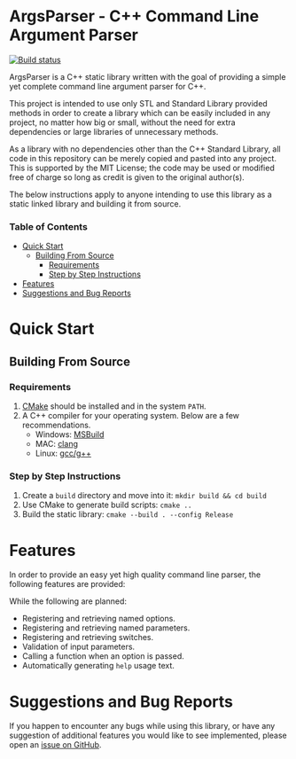 # ArgsParser - C++ Command Line Argument Parser
[![Build status](https://ci.appveyor.com/api/projects/status/y9619y0sipb55wbu?svg=true)](https://ci.appveyor.com/project/RenanBasilio/argsparser)

ArgsParser is a C++ static library written with the goal of providing a simple yet complete command line argument parser for C++.

This project is intended to use only STL and Standard Library provided methods in order to create a library which can be easily included in any project, no matter how big or small, without the need for extra dependencies or large libraries of unnecessary methods.

As a library with no dependencies other than the C++ Standard Library, all code in this repository can be merely copied and pasted into any project. This is supported by the MIT License; the code may be used or modified free of charge so long as credit is given to the original author(s).

The below instructions apply to anyone intending to use this library as a static linked library and building it from source.

### Table of Contents

* [Quick Start](#quick-start)
    * [Building From Source](#building-from-source)
        * [Requirements](#requirements)
        * [Step by Step Instructions](#step-by-step-instructions)
* [Features](#features)
* [Suggestions and Bug Reports](#suggestions-and-bug-reports)

# Quick Start

## Building From Source
### Requirements
1. [CMake](https://cmake.org/) should be installed and in the system `PATH`.
2. A C++ compiler for your operating system. Below are a few recommendations.
    * Windows: [MSBuild](http://landinghub.visualstudio.com/visual-cpp-build-tools)
    * MAC: [clang](https://clang.llvm.org/)
    * Linux: [gcc/g++](https://gcc.gnu.org/)
### Step by Step Instructions
1. Create a `build` directory and move into it: `mkdir build && cd build`
2. Use CMake to generate build scripts: `cmake ..`
3. Build the static library: `cmake --build . --config Release`

# Features

In order to provide an easy yet high quality command line parser, the following features are provided:

While the following are planned:
* Registering and retrieving named options.
* Registering and retrieving named parameters.
* Registering and retrieving switches.
* Validation of input parameters.
* Calling a function when an option is passed.
* Automatically generating `help` usage text.



# Suggestions and Bug Reports

If you happen to encounter any bugs while using this library, or have any suggestion of additional features you would like to see implemented, please open an [issue on GitHub](https://github.com/RenanBasilio/ArgsParser/issues).
